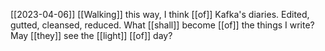 [[2023-04-06]]
[[Walking]] this way, I think [[of]] Kafka's diaries.
Edited, gutted, cleansed, reduced.
What [[shall]] become [[of]] the things I write?
May [[they]] see the [[light]] [[of]] day?

